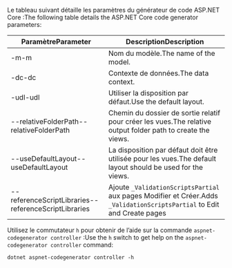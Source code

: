 <span data-ttu-id="33976-101">Le tableau suivant détaille les paramètres du générateur de code ASP.NET Core :</span><span class="sxs-lookup"><span data-stu-id="33976-101">The following table details the ASP.NET Core code generator parameters:</span></span>

| <span data-ttu-id="33976-102">Paramètre</span><span class="sxs-lookup"><span data-stu-id="33976-102">Parameter</span></span>               | <span data-ttu-id="33976-103">Description</span><span class="sxs-lookup"><span data-stu-id="33976-103">Description</span></span>|
| ----------------- | ------------ |
| <span data-ttu-id="33976-104">-m</span><span class="sxs-lookup"><span data-stu-id="33976-104">-m</span></span>  | <span data-ttu-id="33976-105">Nom du modèle.</span><span class="sxs-lookup"><span data-stu-id="33976-105">The name of the model.</span></span> |
| <span data-ttu-id="33976-106">-dc</span><span class="sxs-lookup"><span data-stu-id="33976-106">-dc</span></span>  | <span data-ttu-id="33976-107">Contexte de données.</span><span class="sxs-lookup"><span data-stu-id="33976-107">The data context.</span></span> |
| <span data-ttu-id="33976-108">-udl</span><span class="sxs-lookup"><span data-stu-id="33976-108">-udl</span></span> | <span data-ttu-id="33976-109">Utiliser la disposition par défaut.</span><span class="sxs-lookup"><span data-stu-id="33976-109">Use the default layout.</span></span> |
| <span data-ttu-id="33976-110">--relativeFolderPath</span><span class="sxs-lookup"><span data-stu-id="33976-110">--relativeFolderPath</span></span> | <span data-ttu-id="33976-111">Chemin du dossier de sortie relatif pour créer les vues.</span><span class="sxs-lookup"><span data-stu-id="33976-111">The relative output folder path to create the views.</span></span> |
| <span data-ttu-id="33976-112">--useDefaultLayout</span><span class="sxs-lookup"><span data-stu-id="33976-112">--useDefaultLayout</span></span> | <span data-ttu-id="33976-113">La disposition par défaut doit être utilisée pour les vues.</span><span class="sxs-lookup"><span data-stu-id="33976-113">The default layout should be used for the views.</span></span> |
| <span data-ttu-id="33976-114">--referenceScriptLibraries</span><span class="sxs-lookup"><span data-stu-id="33976-114">--referenceScriptLibraries</span></span> | <span data-ttu-id="33976-115">Ajoute `_ValidationScriptsPartial` aux pages Modifier et Créer.</span><span class="sxs-lookup"><span data-stu-id="33976-115">Adds `_ValidationScriptsPartial` to Edit and Create pages</span></span> |

<span data-ttu-id="33976-116">Utilisez le commutateur `h` pour obtenir de l’aide sur la commande `aspnet-codegenerator controller` :</span><span class="sxs-lookup"><span data-stu-id="33976-116">Use the `h` switch to get help on the `aspnet-codegenerator controller` command:</span></span>

```console
dotnet aspnet-codegenerator controller -h
```